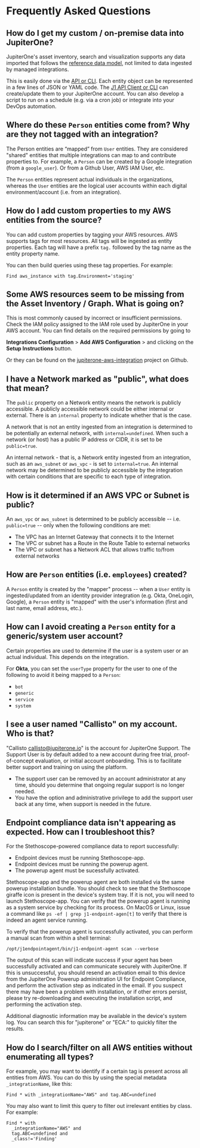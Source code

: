 # Frequently Asked Questions

## How do I get my custom / on-premise data into JupiterOne?

JupiterOne's asset inventory, search and visualization supports any data
imported that follows the [reference data model][1], not limited to data
ingested by managed integrations.

This is easily done via the [API or CLI][2]. Each entity object can be
represented in a few lines of JSON or YAML code. The [J1 API Client or CLI][2]
can create/update them to your JupiterOne account. You can also develop a script
to run on a schedule (e.g. via a cron job) or integrate into your DevOps
automation.

[1]: ../docs/jupiterone-data-model.md
[2]: ../guides/j1-client-and-cli.md

## Where do these `Person` entities come from? Why are they not tagged with an integration?

The Person entities are “mapped” from `User` entities. They are considered
"shared" entities that multiple integrations can map to and contribute
properties to. For example, a `Person` can be created by a Google integration
(from a `google_user`). Or from a Github User, AWS IAM User, etc.

The `Person` entities represent actual individuals in the organizations, whereas
the `User` entities are the logical user accounts within each digital
environment/account (i.e. from an integration).

## How do I add custom properties to my AWS entities from the source?

You can add custom properties by tagging your AWS resources. AWS supports tags
for most resources. All tags will be ingested as entity properties. Each tag
will have a prefix `tag.` followed by the tag name as the entity property name.

You can then build queries using these tag properties. For example:

```j1ql
Find aws_instance with tag.Environment='staging'
```

## Some AWS resources seem to be missing from the Asset Inventory / Graph. What is going on?

This is most commonly caused by incorrect or insufficient permissions. Check the
IAM policy assigned to the IAM role used by JupiterOne in your AWS account. You
can find details on the required permissions by going to

**Integrations Configuration** > **Add AWS Configuration** > and clicking on the
**Setup Instructions** button.

Or they can be found on the [jupiterone-aws-integration][] project on Github.

[jupiterone-aws-integration]: https://github.com/jupiterone/jupiterone-aws-integration

## I have a Network marked as "public", what does that mean?

The `public` property on a Network entity means the network is publicly
accessible. A publicly accessible network could be either internal or external.
There is an `internal` property to indicate whether that is the case.

A network that is not an entity ingested from an integration is determined to be
potentially an external network, with `internal=undefined`. When such a network
(or host) has a public IP address or CIDR, it is set to be `public=true`.

An internal network - that is, a Network entity ingested from an integration,
such as an `aws_subnet` or `aws_vpc` - is set to `internal=true`. An
internal network may be determined to be publicly accessible by the integration
with certain conditions that are specific to each type of integration.

## How is it determined if an AWS VPC or Subnet is public?

An `aws_vpc` or `aws_subnet` is determined to be publicly accessible --
i.e. `public=true` -- only when the following conditions are met:

- The VPC has an Internet Gateway that connects it to the Internet
- The VPC or subnet has a Route in the Route Table to external networks
- The VPC or subnet has a Network ACL that allows traffic to/from external networks

## How are `Person` entities (i.e. `employees`) created?

A `Person` entity is created by the "mapper" process -- when a `User` entity is
ingested/updated from an identity provider integration (e.g. Okta, OneLogin,
Google), a `Person` entity is "mapped" with the user's information (first and
last name, email address, etc.).

## How can I avoid creating a `Person` entity for a generic/system user account?

Certain properties are used to determine if the user is a system user or an
actual individual. This depends on the integration.

For **Okta**, you can set the `userType` property for the user to one of the
following to avoid it being mapped to a `Person`:

- `bot`
- `generic`
- `service`
- `system`

## I see a user named "Callisto" on my account. Who is that?

"Callisto <callisto@jupiterone.io>" is the account for JupiterOne Support. The
Support User is by default added to a new account during free trial,
proof-of-concept evaluation, or initial account onboarding. This is to
facilitate better support and training on using the platform.

- The support user can be removed by an account administrator at any time,
  should you determine that ongoing regular support is no longer needed.
- You have the option and administrative privilege to add the support user back
  at any time, when support is needed in the future.

## Endpoint compliance data isn't appearing as expected. How can I troubleshoot this?

For the Stethoscope-powered compliance data to report successfully:

- Endpoint devices must be running Stethoscope-app.
- Endpoint devices must be running the powerup agent.
- The powerup agent must be sucessfully activated.

Stethoscope-app and the powerup agent are both installed via the same powerup
installation bundle. You should check to see that the Stethoscope giraffe
icon is present in the device's system tray. If it is not, you will need to
launch Stethoscope-app. You can verify that the powerup agent is running as a
system service by checking for its process. On MacOS or Linux, issue a
command like `ps -ef | grep j1-endpoint-agen[t]` to verify that there
is indeed an agent service running.

To verify that the powerup agent is successfully activated, you can perform a
manual scan from within a shell terminal:

`/opt/j1endpointagent/bin/j1-endpoint-agent scan --verbose`

The output of this scan will indicate success if your agent has been
successfully activated and can communicate securely with JupiterOne. If this
is unsuccessful, you should resend an activation email to this device from
the JupiterOne Powerup administration UI for Endpoint Compliance, and perform
the activation step as indicated in the email. If you suspect there may have
been a problem with installation, or if other errors persist, please try
re-downloading and executing the installation script, and performing the
activation step.

Additional diagnostic information may be available in the device's system
log. You can search this for "jupiterone" or "ECA:" to quickly filter the
results.

## How do I search/filter on all AWS entities without enumerating all types?

For example, you may want to identify if a certain tag is present across all
entities from AWS. You can do this by using the special metadata
`_integrationName`, like this:

```j1ql
Find * with _integrationName="AWS" and tag.ABC=undefined
```

You may also want to limit this query to filter out irrelevant entities by class.
For example:

```j1ql
Find * with
  _integrationName="AWS" and
  tag.ABC=undefined and
  _class!='Finding'
```